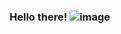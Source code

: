 ### Hello there! ![image](https://user-images.githubusercontent.com/33093576/134501164-da1b0251-7fa5-4cf1-968e-f11caad7b03c.png)


<!--
**vijethmoudgalya/vijethmoudgalya** is a ✨ _special_ ✨ repository because its `README.md` (this file) appears on your GitHub profile.

Here are some ideas to get you started:

- 🔭 I’m currently working on ...
- 🌱 I’m currently learning ...
- 👯 I’m looking to collaborate on ...
- 🤔 I’m looking for help with ...
- 💬 Ask me about ...
- 📫 How to reach me: ...
- 😄 Pronouns: ...
- ⚡ Fun fact: ...
-->
